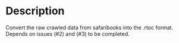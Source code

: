 Description
======================
Convert the raw crawled data from safaribooks into the .rtoc format. Depends on issues (#2) and (#3) to be completed.
